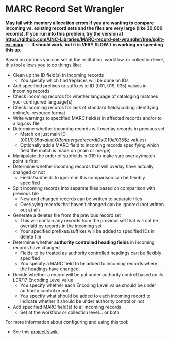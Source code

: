# MARC Record Set Wrangler
**May fail with memory allocation errors if you are wanting to compare incoming vs. existing record sets and the files are very large (like 30,000 records). If you run into this problem, try the version at https://github.com/UNC-Libraries/MARC-record-set-wrangler/tree/split-ex-marc --- It should work, but it is VERY SLOW. I'm working on speeding this up.**

Based on options you can set at the institution, workflow, or collection level, this tool allows you to do things like:

- Clean up the ID field(s) in incoming records
  - You specify which find/replaces will be done on IDs
- Add specified prefixes or suffixes to ID (001, 019, 035) values in incoming records
- Check incoming records for whether language of cataloging matches your configured language(s)
- Check incoming records for lack of standard fields/coding identifying online/e-resource format
- Write warnings to specified MARC field(s) in affected records and/or to a log.csv file
- Determine whether incoming records will overlay records in previous set
  - Match on just main ID (001/035$a value) OR on merged record IDs (019$a/035$z values)
  - Optionally add a MARC field to incoming records specifying which field the match is made on (main or merge)
- Manipulate the order of subfields in 019 to make sure overlay/match point is first
- Determine whether incoming records that will overlay have actually changed or not
  - Fields/subfields to ignore in this comparison can be flexibly specified
- Split incoming records into separate files based on comparison with previous file
  - New and changed records can be written to separate files
  - Overlaying records that haven't changed can be ignored (not written out at all)
- Generate a deletes file from the previous record set
  - This will contain any records from the previous set that will not be overlaid by records in the incoming set
  - Your specified prefixes/suffixes will be added to specified IDs in delete file
- Determine whether **authority controlled heading fields** in incoming records have changed
  - Fields to be treated as authority controlled headings can be flexibly specified
  - You specify a MARC field to be added to incoming records where the headings have changed
- Decide whether a record will be put under authority control based on its LDR/17 Encoding Level value
  - You specify whether each Encoding Level value should be under authority control or not
  - You specify what should be added to each incoming record to indicate whether it should be under authority control or not
- Add specified MARC field(s) to all incoming records
  - Set at the workflow or collection level... or both

For more information about configuring and using this tool:
- See this [project's wiki](https://github.com/UNC-Libraries/MARC-record-set-wrangler/wiki)
